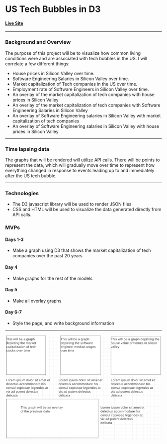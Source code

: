 # US Tech Bubbles in D3

#### [Live Site](https://techbubbled3.herokuapp.com/)
---
### Background and Overview
The purpose of this project will be to visualize how common living conditions were and are associated with tech bubbles in the US. I will correlate a few different things: 
* House prices in Silicon Valley over time.
* Software Engineering Salaries in Silicon Valley over time.
* Market capitalization of Tech companies in the US over time.
* Employment rate of Software Engineers in Silicon Valley over time.
* An overlay of the market capitalization of tech companies with house prices in Silicon Valley
* An overlay of the market capitalization of tech companies with Software Engineering Salaries in Silicon Valley
* An overlay of Software Engineering salaries in Silicon Valley with market capitalization of tech companies
* An overlay of Software Engineering salaries in Silicon Valley with house prices in Silicon Valley
---
### Time lapsing data

The graphs that will be rendered will utilize API calls. There will be points to represent the data, which will gradually move over time to represent how everything changed in response to events leading up to and immediately after the US tech bubble.

---
### Technologies
* The D3 javascript library will be used to render JSON files
* CSS and HTML will be used to visualize the data generated directly from API calls.


### MVPs
#### Days 1-3
* Make a graph using D3 that shows the market capitalization of tech companies over the past 20 years
#### Day 4
* Make graphs for the rest of the models
#### Day 5
* Make all overlay graphs
#### Day 6-7
* Style the page, and write background information
---

![Alt text](wireFrame.png "Wireframe")
